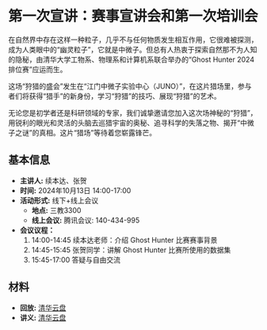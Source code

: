 # 第一次宣讲：赛事宣讲会和第一次培训会

在自然界中存在这样一种粒子，几乎不与任何物质发生相互作用，它很难被探测，成为人类眼中的“幽灵粒子”，它就是中微子。但总有人热衷于探索自然那不为人知的隐秘，由清华大学工物系、物理系和计算机系联合举办的“Ghost Hunter 2024 排位赛”应运而生。

这场“狩猎的盛会”发生在“江门中微子实验中心（JUNO）”，在这片猎场里，参与者们将获得“猎手”的新身份，学习“狩猎”的技巧、展现“狩猎”的艺术。

无论您是初学者还是科研领域的专家，我们诚挚邀请您加入这次场神秘的“狩猎”，用锐利的眼光和灵活的头脑去巡猎宇宙的奥秘、追寻科学的失落之物、揭开“中微子之谜”的真相。这片“猎场”等待着您崭露锋芒。

## 基本信息

- **主讲人:** 续本达、张贺
- **时间:** 2024年10月13日 14:00-17:00
- **活动形式:** 线下+线上会议
  - **地点:** 三教3300
  - **线上会议:** 腾讯会议: 140-434-995
- **会议议程：**
  1. 14:00-14:45 续本达老师：介绍 Ghost Hunter 比赛赛事背景
  2. 14:45-15:45 张贺同学：讲解 Ghost Hunter 比赛所使用的数据集
  3. 15:45-17:00 答疑与自由交流

## 材料

- **回放:** [清华云盘](https://cloud.tsinghua.edu.cn/d/209ceaad4bad469cbd1b/)
- **讲义:** [清华云盘](https://cloud.tsinghua.edu.cn/d/5a46fbc0759640f48f13/)

